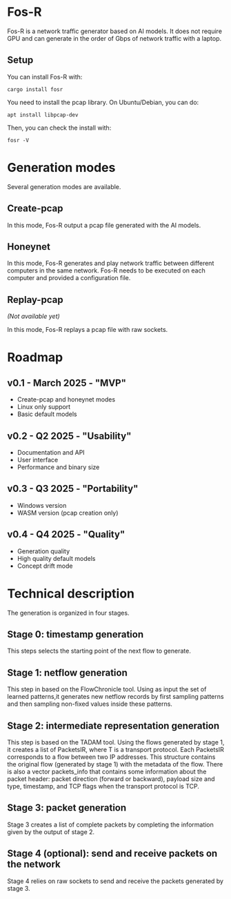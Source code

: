 # Fos-R

Fos-R is a network traffic generator based on AI models. It does not require GPU and can generate in the order of Gbps of network traffic with a laptop.

## Setup

You can install Fos-R with:

    cargo install fosr

You need to install the pcap library. On Ubuntu/Debian, you can do:

    apt install libpcap-dev

Then, you can check the install with:

    fosr -V

# Generation modes

Several generation modes are available.

## Create-pcap

In this mode, Fos-R output a pcap file generated with the AI models.

## Honeynet

In this mode, Fos-R generates and play network traffic between different computers in the same network.
Fos-R needs to be executed on each computer and provided a configuration file.

## Replay-pcap

_(Not available yet)_

In this mode, Fos-R replays a pcap file with raw sockets.

# Roadmap

## v0.1 - March 2025 - "MVP"

- Create-pcap and honeynet modes
- Linux only support
- Basic default models

## v0.2 - Q2 2025 - "Usability"

- Documentation and API
- User interface
- Performance and binary size

## v0.3 - Q3 2025 - "Portability"

- Windows version
- WASM version (pcap creation only)

## v0.4 - Q4 2025 - "Quality"

- Generation quality
- High quality default models
- Concept drift mode

# Technical description

The generation is organized in four stages.

## Stage 0: timestamp generation

This steps selects the starting point of the next flow to generate.

## Stage 1: netflow generation

This step in based on the FlowChronicle tool. Using as input the set of learned patterns,it generates new netflow records by first sampling patterns and then sampling non-fixed values inside these patterns.

## Stage 2: intermediate representation generation

This step is based on the TADAM tool. Using the flows generated by stage 1, it creates a list of PacketsIR<T>, where T is a transport protocol. Each PacketsIR<T> corresponds to a flow between two IP addresses. This structure contains the original flow (generated by stage 1) with the metadata of the flow. There is also a vector packets_info that contains some information about the packet header: packet direction (forward or backward), payload size and type, timestamp, and TCP flags when the transport protocol is TCP.

## Stage 3: packet generation

Stage 3 creates a list of complete packets by completing the information given by the output of stage 2.

## Stage 4 (optional): send and receive packets on the network

Stage 4 relies on raw sockets to send and receive the packets generated by stage 3.
